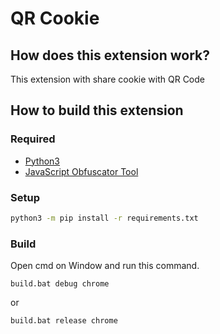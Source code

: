 # QR Cookie

## How does this extension work?

This extension with share cookie with QR Code

## How to build this extension

### Required

* [Python3](https://python.org)
* [JavaScript Obfuscator Tool](https://obfuscator.io/)

### Setup

```bash
python3 -m pip install -r requirements.txt
```

### Build

Open cmd on Window and run this command.

```Debug
build.bat debug chrome
```
or

```Release
build.bat release chrome
```